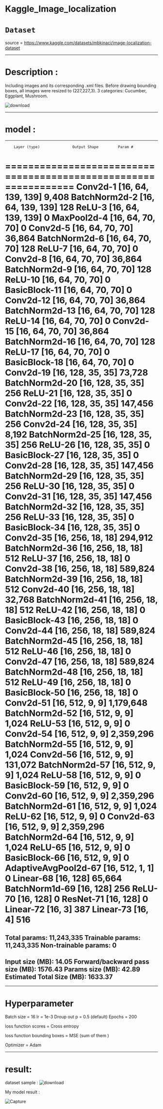 # Kaggle_Image_localization


# `Dataset`

source = https://www.kaggle.com/datasets/mbkinaci/image-localization-dataset

---

# Description : 

Including images and its corresponding .xml files. Before drawing bounding boxes, all images were resized to (227,227,3).
3 categories: Cucumber, Eggplant, Mushroom.

![download](https://github.com/Elman295/Kaggle_Image_localization/assets/77393687/1d1de2ea-857e-4ee3-ba4f-b94b49ef0571)

---

# model :

----------------------------------------------------------------
        Layer (type)               Output Shape         Param #
================================================================
            Conv2d-1         [16, 64, 139, 139]           9,408
       BatchNorm2d-2         [16, 64, 139, 139]             128
              ReLU-3         [16, 64, 139, 139]               0
         MaxPool2d-4           [16, 64, 70, 70]               0
            Conv2d-5           [16, 64, 70, 70]          36,864
       BatchNorm2d-6           [16, 64, 70, 70]             128
              ReLU-7           [16, 64, 70, 70]               0
            Conv2d-8           [16, 64, 70, 70]          36,864
       BatchNorm2d-9           [16, 64, 70, 70]             128
             ReLU-10           [16, 64, 70, 70]               0
       BasicBlock-11           [16, 64, 70, 70]               0
           Conv2d-12           [16, 64, 70, 70]          36,864
      BatchNorm2d-13           [16, 64, 70, 70]             128
             ReLU-14           [16, 64, 70, 70]               0
           Conv2d-15           [16, 64, 70, 70]          36,864
      BatchNorm2d-16           [16, 64, 70, 70]             128
             ReLU-17           [16, 64, 70, 70]               0
       BasicBlock-18           [16, 64, 70, 70]               0
           Conv2d-19          [16, 128, 35, 35]          73,728
      BatchNorm2d-20          [16, 128, 35, 35]             256
             ReLU-21          [16, 128, 35, 35]               0
           Conv2d-22          [16, 128, 35, 35]         147,456
      BatchNorm2d-23          [16, 128, 35, 35]             256
           Conv2d-24          [16, 128, 35, 35]           8,192
      BatchNorm2d-25          [16, 128, 35, 35]             256
             ReLU-26          [16, 128, 35, 35]               0
       BasicBlock-27          [16, 128, 35, 35]               0
           Conv2d-28          [16, 128, 35, 35]         147,456
      BatchNorm2d-29          [16, 128, 35, 35]             256
             ReLU-30          [16, 128, 35, 35]               0
           Conv2d-31          [16, 128, 35, 35]         147,456
      BatchNorm2d-32          [16, 128, 35, 35]             256
             ReLU-33          [16, 128, 35, 35]               0
       BasicBlock-34          [16, 128, 35, 35]               0
           Conv2d-35          [16, 256, 18, 18]         294,912
      BatchNorm2d-36          [16, 256, 18, 18]             512
             ReLU-37          [16, 256, 18, 18]               0
           Conv2d-38          [16, 256, 18, 18]         589,824
      BatchNorm2d-39          [16, 256, 18, 18]             512
           Conv2d-40          [16, 256, 18, 18]          32,768
      BatchNorm2d-41          [16, 256, 18, 18]             512
             ReLU-42          [16, 256, 18, 18]               0
       BasicBlock-43          [16, 256, 18, 18]               0
           Conv2d-44          [16, 256, 18, 18]         589,824
      BatchNorm2d-45          [16, 256, 18, 18]             512
             ReLU-46          [16, 256, 18, 18]               0
           Conv2d-47          [16, 256, 18, 18]         589,824
      BatchNorm2d-48          [16, 256, 18, 18]             512
             ReLU-49          [16, 256, 18, 18]               0
       BasicBlock-50          [16, 256, 18, 18]               0
           Conv2d-51            [16, 512, 9, 9]       1,179,648
      BatchNorm2d-52            [16, 512, 9, 9]           1,024
             ReLU-53            [16, 512, 9, 9]               0
           Conv2d-54            [16, 512, 9, 9]       2,359,296
      BatchNorm2d-55            [16, 512, 9, 9]           1,024
           Conv2d-56            [16, 512, 9, 9]         131,072
      BatchNorm2d-57            [16, 512, 9, 9]           1,024
             ReLU-58            [16, 512, 9, 9]               0
       BasicBlock-59            [16, 512, 9, 9]               0
           Conv2d-60            [16, 512, 9, 9]       2,359,296
      BatchNorm2d-61            [16, 512, 9, 9]           1,024
             ReLU-62            [16, 512, 9, 9]               0
           Conv2d-63            [16, 512, 9, 9]       2,359,296
      BatchNorm2d-64            [16, 512, 9, 9]           1,024
             ReLU-65            [16, 512, 9, 9]               0
       BasicBlock-66            [16, 512, 9, 9]               0
AdaptiveAvgPool2d-67            [16, 512, 1, 1]               0
           Linear-68                  [16, 128]          65,664
      BatchNorm1d-69                  [16, 128]             256
             ReLU-70                  [16, 128]               0
           ResNet-71                  [16, 128]               0
           Linear-72                    [16, 3]             387
           Linear-73                    [16, 4]             516
================================================================
Total params: 11,243,335
Trainable params: 11,243,335
Non-trainable params: 0
----------------------------------------------------------------
Input size (MB): 14.05
Forward/backward pass size (MB): 1576.43
Params size (MB): 42.89
Estimated Total Size (MB): 1633.37
----------------------------------------------------------------

---

# Hyperparameter 

Batch size = 16
lr = 1e-3
Droup out p = 0.5 (default)
Epochs = 200

loss function scores = Cross entropy

loss function bounding boxes = MSE (sum of them )

Optimizer = Adam 



---

# result:

dataset sample : 
![download](https://github.com/Elman295/Kaggle_Image_localization/assets/77393687/8438229e-3ea5-4abb-9cbd-b9109ac4748d)

My model result :

![Capture](https://github.com/Elman295/Kaggle_Image_localization/assets/77393687/09cd8fae-5bcc-49e2-bc02-8326015b8042)




